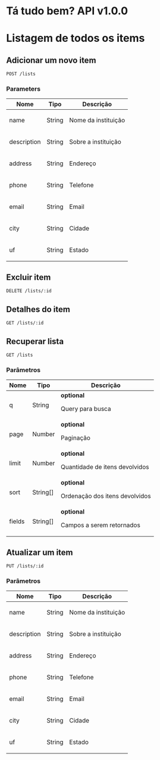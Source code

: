 # Tá tudo bem? API v1.0.0

# Listagem de todos os items

## Adicionar um novo item


	POST /lists


### Parameters

| Nome    | Tipo      | Descrição                          |
|---------|-----------|--------------------------------------|
| name			| String 			|  <p>Nome da instituição</p>							|
| description	| String 			|  <p>Sobre a instituição</p>							|
| address		| String 			|  <p>Endereço</p>							|
| phone			| String			|  <p>Telefone</p>							|
| email			| String			|  <p>Email</p>							|
| city			| String		|  <p>Cidade</p>							|
| uf			| String			|  <p>Estado</p>							|


## Excluir item



	DELETE /lists/:id


## Detalhes do item



	GET /lists/:id


## Recuperar lista



	GET /lists


### Parâmetros

| Nome    | Tipo      | Descrição                          |
|---------|-----------|--------------------------------------|
| q			| String			| **optional** <p>Query para busca</p>							|
| page			| Number			| **optional** <p>Paginação</p>							|
| limit			| Number			| **optional** <p>Quantidade de itens devolvidos</p>							|
| sort			| String[]			| **optional** <p>Ordenação dos itens devolvidos</p>							|
| fields			| String[]			| **optional** <p>Campos a serem retornados</p>							|


## Atualizar um item



	PUT /lists/:id

### Parâmetros

| Nome    | Tipo      | Descrição                          |
|---------|-----------|--------------------------------------|
| name			| String			|  <p>Nome da instituição</p>							|
| description	| String 			|  <p>Sobre a instituição</p>							|
| address		| String			|  <p>Endereço</p>							|
| phone			| String			|  <p>Telefone</p>							|
| email			| String			|  <p>Email</p>							|
| city			| String			|  <p>Cidade</p>							|
| uf			| String		|  <p>Estado</p>							|

